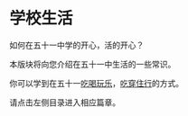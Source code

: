 # 学校生活

如何在五十一中学的开心，活的开心？

本版块将向您介绍在五十一中生活的一些常识。

你可以学到在五十一[吃喝](../学校生活/吃.md)[玩乐](../学校生活/玩.md)，[吃](../学校生活/吃.md)[穿](../学校生活/穿.md)[住](../学校生活/住.md)[行](../学校生活/行.md)的方式。

请点击左侧目录进入相应篇章。
